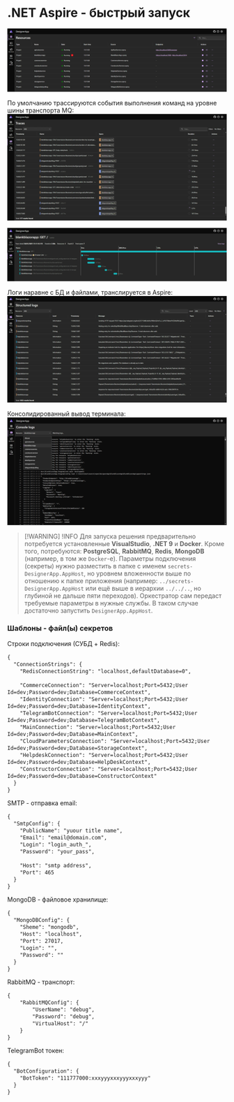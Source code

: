 # .NET Aspire - быстрый запуск

![aspire main](../img/aspire-main.png) 

По умолчанию трассируются события выполнения команд на уровне шины транспорта MQ:
![aspire traces](../img/aspire-traces-mq.png)

![aspire trace](../img/aspire-trace-mq.png)

Логи наравне с БД и файлами, транслируется в Aspire:
![aspire logs](../img/aspire-logs.png)

Консолидированный вывод терминала:
![consoles](../img/aspire-consoles.png)

> [!WARNING] !INFO
> Для запуска решения предварительно потребуется установленные **VisualStudio**, **.NET 9** и **Docker**.
Кроме того, потребуются:  **PostgreSQL**, **RabbitMQ**, **Redis**, **MongoDB** (например, в том же `Docker`-е).
Параметры подключения (секреты) нужно разместить в папке с именем `secrets-DesignerApp.AppHost`, но уровнем вложенности выше по отношению к папке приложения (например: `../secrets-DesignerApp.AppHost` или ещё выше в иерархии `../../..`, но глубиной не дальше пяти переходов). Оркестратор сам передаст требуемые параметры в нужные службы. В таком случае достаточно запустить `DesignerApp.AppHost`.

### Шаблоны - файл(ы) секретов

Строки подключения (СУБД + Redis):
```
{
  "ConnectionStrings": {
    "RedisConnectionString": "localhost,defaultDatabase=0",

    "CommerceConnection": "Server=localhost;Port=5432;User Id=dev;Password=dev;Database=CommerceContext",
    "IdentityConnection": "Server=localhost;Port=5432;User Id=dev;Password=dev;Database=IdentityContext",
    "TelegramBotConnection": "Server=localhost;Port=5432;User Id=dev;Password=dev;Database=TelegramBotContext",
    "MainConnection": "Server=localhost;Port=5432;User Id=dev;Password=dev;Database=MainContext",
    "CloudParametersConnection": "Server=localhost;Port=5432;User Id=dev;Password=dev;Database=StorageContext",
    "HelpdeskConnection": "Server=localhost;Port=5432;User Id=dev;Password=dev;Database=HelpDeskContext",
    "ConstructorConnection": "Server=localhost;Port=5432;User Id=dev;Password=dev;Database=ConstructorContext"
  }
}
```

SMTP - отправка email:
```
{
  "SmtpConfig": {
    "PublicName": "yuour title name",
    "Email": "email@domain.com",
    "Login": "login_auth_",
    "Password": "your_pass",

    "Host": "smtp address",
    "Port": 465
  }
}
```

MongoDB - файловое хранилище:
```
{
  "MongoDBConfig": {
    "Sheme": "mongodb",
    "Host": "localhost",
    "Port": 27017,
    "Login": "",
    "Password": ""
  }
}
```

RabbitMQ - транспорт:
```
{
	"RabbitMQConfig": {
		"UserName": "debug",
		"Password": "debug",
		"VirtualHost": "/"
	}
}
```

TelegramBot токен:
```
{
  "BotConfiguration": {
    "BotToken": "111777000:xxxyyyxxxyyyxxxyyy"
  }
}
```
